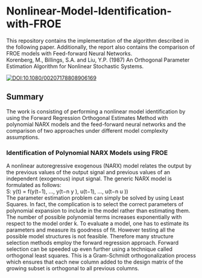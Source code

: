 # Nonlinear-Model-Identification-with-FROE
This repository contains the implementation of the algorithm described in the following paper. Additionally, the report also contains the comparison of FROE models with Feed-forward Neural Networks. <br>
Korenberg, M., Billings, S.A. and Liu, Y.P. (1987) An Orthogonal Parameter Estimation Algorithm for Nonlinear Stochastic Systems.


[![DOI:10.1080/00207178808906169](https://zenodo.org/badge/DOI/10.1080/00207178808906169.svg)](https://doi.org/10.1080/00207178808906169)

## Summary

The work is consisting of performing a nonlinear model identification by using the Forward Regression Orthogonal Estimates Method with polynomial NARX models and the feed-forward neural networks and the comparison of two approaches under different model complexity assumptions.

### Identification of Polynomial NARX Models using FROE

A nonlinear autoregressive exogenous (NARX) model relates the output by the previous values of the output signal and previous values of an independent (exogenous) input signal. The generic NARX model is formulated as follows:
<br> S: y(t) = f(y(t−1), ..., y(t−n y ), u(t−1), ..., u(t−n u )) <br>
The parameter estimation problem can simply be solved by using Least Squares. In fact, the complication is to select the correct parameters of polynomial expansion to include in the model rather than estimating them. The number of possible polynomial terms increases exponentially with respect to the model order k. To evaluate a model, one has to estimate its parameters and measure its goodness of fit. However testing all the possible model structures is not feasible. Therefore many structure selection methods employ the forward regression approach. Forward selection can be speeded up even further using a technique called orthogonal least squares. This is a Gram-Schmidt orthogonalization process which ensures that each new column added to the design matrix of the growing subset is orthogonal to all previous columns.
